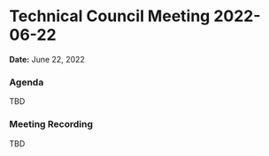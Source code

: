 Technical Council Meeting 2022-06-22 
===

**Date:** June 22, 2022

### Agenda 
TBD

### Meeting Recording 
TBD
